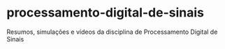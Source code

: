 # processamento-digital-de-sinais
Resumos, simulações e vídeos da disciplina de Processamento Digital de Sinais
